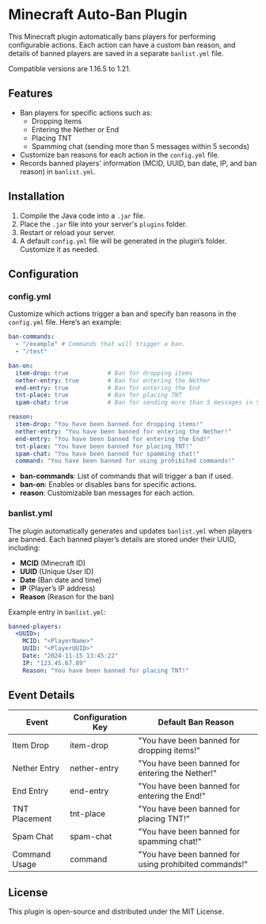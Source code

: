 # Minecraft Auto-Ban Plugin

This Minecraft plugin automatically bans players for performing configurable actions. Each action can have a custom ban reason, and details of banned players are saved in a separate `banlist.yml` file.

Compatible versions are 1.16.5 to 1.21.
## Features
- Ban players for specific actions such as:
  - Dropping items
  - Entering the Nether or End
  - Placing TNT
  - Spamming chat (sending more than 5 messages within 5 seconds)
- Customize ban reasons for each action in the `config.yml` file.
- Records banned players' information (MCID, UUID, ban date, IP, and ban reason) in `banlist.yml`.

## Installation
1. Compile the Java code into a `.jar` file.
2. Place the `.jar` file into your server's `plugins` folder.
3. Restart or reload your server.
4. A default `config.yml` file will be generated in the plugin’s folder. Customize it as needed.

## Configuration

### config.yml
Customize which actions trigger a ban and specify ban reasons in the `config.yml` file. Here’s an example:

```yaml
ban-commands:
  - "/example" # Commands that will trigger a ban.
  - "/test"

ban-on:
  item-drop: true           # Ban for dropping items
  nether-entry: true        # Ban for entering the Nether
  end-entry: true           # Ban for entering the End
  tnt-place: true           # Ban for placing TNT
  spam-chat: true           # Ban for sending more than 5 messages in 5 seconds

reason:
  item-drop: "You have been banned for dropping items!"
  nether-entry: "You have been banned for entering the Nether!"
  end-entry: "You have been banned for entering the End!"
  tnt-place: "You have been banned for placing TNT!"
  spam-chat: "You have been banned for spamming chat!"
  command: "You have been banned for using prohibited commands!"
```

- **ban-commands**: List of commands that will trigger a ban if used.
- **ban-on**: Enables or disables bans for specific actions.
- **reason**: Customizable ban messages for each action.

### banlist.yml
The plugin automatically generates and updates `banlist.yml` when players are banned. Each banned player’s details are stored under their UUID, including:
- **MCID** (Minecraft ID)
- **UUID** (Unique User ID)
- **Date** (Ban date and time)
- **IP** (Player’s IP address)
- **Reason** (Reason for the ban)

Example entry in `banlist.yml`:
```yaml
banned-players:
  <UUID>:
    MCID: "<PlayerName>"
    UUID: "<PlayerUUID>"
    Date: "2024-11-15 13:45:22"
    IP: "123.45.67.89"
    Reason: "You have been banned for placing TNT!"
```

## Event Details

| Event           | Configuration Key | Default Ban Reason                           |
|-----------------|-------------------|----------------------------------------------|
| Item Drop       | item-drop         | "You have been banned for dropping items!"   |
| Nether Entry    | nether-entry      | "You have been banned for entering the Nether!" |
| End Entry       | end-entry         | "You have been banned for entering the End!" |
| TNT Placement   | tnt-place         | "You have been banned for placing TNT!"      |
| Spam Chat       | spam-chat         | "You have been banned for spamming chat!"    |
| Command Usage   | command           | "You have been banned for using prohibited commands!" |

## License
This plugin is open-source and distributed under the MIT License. 
